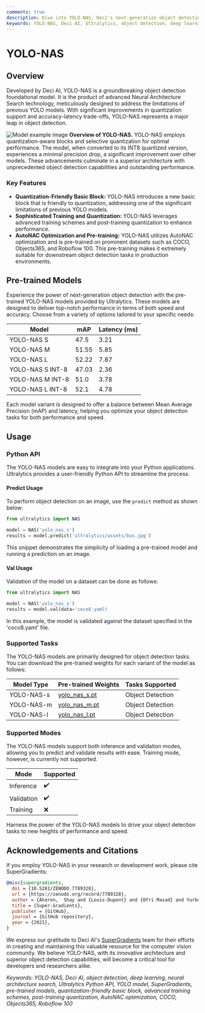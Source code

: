 ```yaml
---
comments: true
description: Dive into YOLO-NAS, Deci's next-generation object detection model, offering breakthroughs in speed and accuracy. Learn how to utilize pre-trained models using the Ultralytics Python API for various tasks.
keywords: YOLO-NAS, Deci AI, Ultralytics, object detection, deep learning, neural architecture search, Python API, pre-trained models, quantization
---
```


# YOLO-NAS

## Overview

Developed by Deci AI, YOLO-NAS is a groundbreaking object detection foundational model. It is the product of advanced
Neural Architecture Search technology, meticulously designed to address the limitations of previous YOLO models. With
significant improvements in quantization support and accuracy-latency trade-offs, YOLO-NAS represents a major leap in
object detection.

![Model example image](https://learnopencv.com/wp-content/uploads/2023/05/yolo-nas_COCO_map_metrics.png)
**Overview of YOLO-NAS.** YOLO-NAS employs quantization-aware blocks and selective quantization for optimal performance.
The model, when converted to its INT8 quantized version, experiences a minimal precision drop, a significant improvement
over other models. These advancements culminate in a superior architecture with unprecedented object detection
capabilities and outstanding performance.

### Key Features

- **Quantization-Friendly Basic Block:** YOLO-NAS introduces a new basic block that is friendly to quantization,
  addressing one of the significant limitations of previous YOLO models.
- **Sophisticated Training and Quantization:** YOLO-NAS leverages advanced training schemes and post-training
  quantization to enhance performance.
- **AutoNAC Optimization and Pre-training:** YOLO-NAS utilizes AutoNAC optimization and is pre-trained on prominent
  datasets such as COCO, Objects365, and Roboflow 100. This pre-training makes it extremely suitable for downstream
  object detection tasks in production environments.

## Pre-trained Models

Experience the power of next-generation object detection with the pre-trained YOLO-NAS models provided by Ultralytics.
These models are designed to deliver top-notch performance in terms of both speed and accuracy. Choose from a variety of
options tailored to your specific needs:

| Model            | mAP   | Latency (ms) |
|------------------|-------|--------------|
| YOLO-NAS S       | 47.5  | 3.21         |
| YOLO-NAS M       | 51.55 | 5.85         |
| YOLO-NAS L       | 52.22 | 7.87         |
| YOLO-NAS S INT-8 | 47.03 | 2.36         |
| YOLO-NAS M INT-8 | 51.0  | 3.78         |
| YOLO-NAS L INT-8 | 52.1  | 4.78         |

Each model variant is designed to offer a balance between Mean Average Precision (mAP) and latency, helping you optimize
your object detection tasks for both performance and speed.

## Usage

### Python API

The YOLO-NAS models are easy to integrate into your Python applications. Ultralytics provides a user-friendly Python API
to streamline the process.

#### Predict Usage

To perform object detection on an image, use the `predict` method as shown below:

```python
from ultralytics import NAS

model = NAS('yolo_nas_s')
results = model.predict('ultralytics/assets/bus.jpg')
```

This snippet demonstrates the simplicity of loading a pre-trained model and running a prediction on an image.

#### Val Usage

Validation of the model on a dataset can be done as follows:

```python
from ultralytics import NAS

model = NAS('yolo_nas_s')
results = model.val(data='coco8.yaml)
```

In this example, the model is validated against the dataset specified in the 'coco8.yaml' file.

### Supported Tasks

The YOLO-NAS models are primarily designed for object detection tasks. You can download the pre-trained weights for each
variant of the model as follows:

| Model Type | Pre-trained Weights                                                                           | Tasks Supported  |
|------------|-----------------------------------------------------------------------------------------------|------------------|
| YOLO-NAS-s | [yolo_nas_s.pt](https://github.com/ultralytics/assets/releases/download/v0.0.0/yolo_nas_s.pt) | Object Detection |
| YOLO-NAS-m | [yolo_nas_m.pt](https://github.com/ultralytics/assets/releases/download/v0.0.0/yolo_nas_m.pt) | Object Detection |
| YOLO-NAS-l | [yolo_nas_l.pt](https://github.com/ultralytics/assets/releases/download/v0.0.0/yolo_nas_l.pt) | Object Detection |

### Supported Modes

The YOLO-NAS models support both inference and validation modes, allowing you to predict and validate results with ease.
Training mode, however, is currently not supported.

| Mode       | Supported          |
|------------|--------------------|
| Inference  | :heavy_check_mark: |
| Validation | :heavy_check_mark: |
| Training   | :x:                |

Harness the power of the YOLO-NAS models to drive your object detection tasks to new heights of performance and speed.

## Acknowledgements and Citations

If you employ YOLO-NAS in your research or development work, please cite SuperGradients:

```bibtex
@misc{supergradients,
  doi = {10.5281/ZENODO.7789328},
  url = {https://zenodo.org/record/7789328},
  author = {Aharon,  Shay and {Louis-Dupont} and {Ofri Masad} and Yurkova,  Kate and {Lotem Fridman} and {Lkdci} and Khvedchenya,  Eugene and Rubin,  Ran and Bagrov,  Natan and Tymchenko,  Borys and Keren,  Tomer and Zhilko,  Alexander and {Eran-Deci}},
  title = {Super-Gradients},
  publisher = {GitHub},
  journal = {GitHub repository},
  year = {2021},
}
```

We express our gratitude to Deci AI's [SuperGradients](https://github.com/Deci-AI/super-gradients/) team for their
efforts in creating and maintaining this valuable resource for the computer vision community. We believe YOLO-NAS, with
its innovative architecture and superior object detection capabilities, will become a critical tool for developers and
researchers alike.

*Keywords: YOLO-NAS, Deci AI, object detection, deep learning, neural architecture search, Ultralytics Python API, YOLO
model, SuperGradients, pre-trained models, quantization-friendly basic block, advanced training schemes, post-training
quantization, AutoNAC optimization, COCO, Objects365, Roboflow 100*